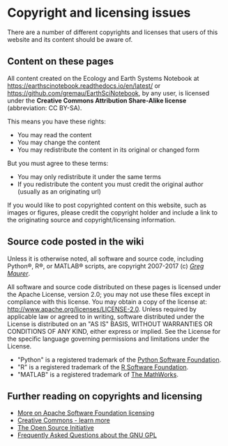 # Copyright and licensing issues

There are a number of different copyrights and licenses that users of
this website and its content should be aware of.

## Content on these pages

All content created on the Ecology and Earth Systems Notebook 
at <https://earthscinotebook.readthedocs.io/en/latest/> or 
<https://github.com/gremau/EarthSciNotebook>, by any user, is licensed
under the **Creative Commons Attribution Share-Alike license** (abbreviation: 
CC BY-SA).

This means you have these rights:

- You may read the content
- You may change the content
- You may redistribute the content in its original or changed form

But you must agree to these terms:

- You may only redistribute it under the same terms
- If you redistribute the content you must credit the original author (usually as an originating url)

If you would like to post copyrighted content on this website, such as
images or figures, please credit the copyright holder and include a link
to the originating source and copyright/licensing information.

## Source code posted in the wiki

Unless it is otherwise noted, all software and source code, including
Python®, R®, or MATLAB® scripts, are copyright 2007-2017 (c) *[Greg
Maurer](greg@pronghorns.net)*.

All software and source code distributed on these pages is licensed
under the Apache License, version 2.0; you may not use these files
except in compliance with this license. You may obtain a copy of the
license at: <http://www.apache.org/licenses/LICENSE-2.0>. Unless
required by applicable law or agreed to in writing, software distributed
under the License is distributed on an "AS IS" BASIS, WITHOUT WARRANTIES
OR CONDITIONS OF ANY KIND, either express or implied. See the License
for the specific language governing permissions and limitations under
the License.

* "Python" is a registered trademark of the [Python Software Foundation](http://www.python.org).
* "R" is a registered trademark of the [R Software Foundation](http://www.r-project.org/).
* "MATLAB" is a registered trademark of [The MathWorks](http://www.mathworks.com).

## Further reading on copyrights and licensing

* [More on Apache Software Foundation licensing](http://www.apache.org/licenses/)
* [Creative Commons - learn more](http://creativecommons.org/learn/)
* [The Open Source Initiative](http://opensource.org)
* [Frequently Asked Questions about the GNU GPL](http://www.fsf.org/licenses/gpl-faq.html)
